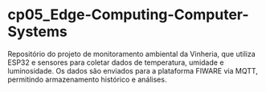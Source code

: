 # cp05_Edge-Computing-Computer-Systems
Repositório do projeto de monitoramento ambiental da Vinheria, que utiliza ESP32 e sensores para coletar dados de temperatura, umidade e luminosidade. Os dados são enviados para a plataforma FIWARE via MQTT, permitindo armazenamento histórico e análises.
